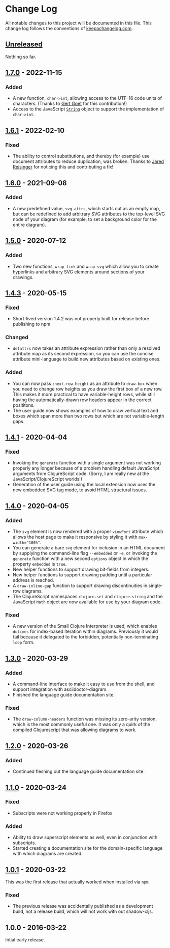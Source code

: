 # Change Log

All notable changes to this project will be documented in this file.
This change log follows the conventions of
[keepachangelog.com](http://keepachangelog.com/).

## [Unreleased][unreleased]

Nothing so far.

## [1.7.0] - 2022-11-15

### Added

- A new function, `char->int`, allowing access to the UTF-16 code
  units of characters. (Thanks to [Gert Goet](https://github.com/eval)
  for this contribution!)
- Access to the JavaScript
  [`String`](https://developer.mozilla.org/en-US/docs/Web/JavaScript/Reference/Global_Objects/String)
  object to support the implementation of `char->int`.

## [1.6.1] - 2022-02-10

### Fixed

- The ability to control substitutions, and thereby (for example) use
  document attributes to reduce duplication, was broken. Thanks to
  [Jared Reisinger](https://github.com/JaredReisinger) for noticing
  this and contributing a fix!

## [1.6.0] - 2021-09-08

### Added

- A new predefined value, `svg-attrs`, which starts out as an empty
  map, but can be redefined to add arbitrary SVG attributes to the
  top-level SVG node of your diagram (for example, to set a background
  color for the entire diagram).

## [1.5.0] - 2020-07-12

### Added

- Two new functions, `wrap-link` and `wrap-svg` which allow you to
  create hyperlinks and arbitrary SVG elements around sections of your
  drawings.

## [1.4.3] - 2020-05-15

### Fixed

- Short-lived version 1.4.2 was not properly built for release before
  publishing to npm.

### Changed

- `defattrs` now takes an attribute expression rather than only a
  resolved attribute map as its second expression, so you can use the
  concise attribute mini-language to build new attributes based on
  existing ones.

### Added

- You can now pass `:next-row-height` as an attribute to `draw-box`
  when you need to change row heights as you draw the first box of a
  new row. This makes it more practical to have variable-height rows,
  while still having the automatically-drawn row headers appear in the
  correct posititons.
- The user guide now shows examples of how to draw vertical text and
  boxes which span more than two rows but which are not
  variable-length gaps.


## [1.4.1] - 2020-04-04

### Fixed

- Invoking the `generate` function with a single argument was not
  working properly any longer because of a problem handling default
  JavaScript arguments from ClojureScript code. (Sorry, I am really
  new at the JavaScript/ClojureScript worlds!)
- Generation of the user guide using the local extension now uses
  the new embedded SVG tag mode, to avoid HTML structural issues.

## [1.4.0] - 2020-04-05

### Added

- The `svg` element is now rendered with a proper `viewPort` attribute
  which allows the host page to make it responsive by styling it with
  `max-width="100%"`.
- You can generate a bare `svg` element for inclusion in an HTML
  document by supplying the command-line flag `--embedded` or `-e`, or
  invoking the `generate` function with a new second `options` object
  in which the property `embedded` is `true`.
- New helper functions to support drawing bit-fields from integers.
- New helper functions to support drawing padding until a particular
  address is reached.
- A `draw-inline-gap` function to support drawing discontinuities in
  single-row diagrams.
- The ClojureScript namespaces `clojure.set` and `clojure.string` and
  the JavaScript `Math` object are now available for use by your
  diagram code.

### Fixed

- A new version of the Small Clojure Interpreter is used, which
  enables `dotimes` for index-based iteration within diagrams.
  Previously it would fail because it delegated to the forbidden,
  potentially non-terminating `loop` form.

## [1.3.0] - 2020-03-29

### Added

- A command-line interface to make it easy to use from the shell, and
  support integration with asciidoctor-diagram.
- Finished the language guide documentation site.

### Fixed

- The `draw-column-headers` function was missing its zero-arity
  version, which is the most commonly useful one. It was only a quirk
  of the compiled Clojurescript that was allowing diagrams to work.

## [1.2.0] - 2020-03-26

### Added

- Continued fleshing out the language guide documentation site.

## [1.1.0] - 2020-03-24

### Fixed

- Subscripts were not working properly in Firefox

### Added

- Ability to draw superscript elements as well, even in conjunction
  with subscripts.
- Started creating a documentation site for the domain-specific
  language with which diagrams are created.

## [1.0.1] - 2020-03-22

This was the first release that actually worked when installed via
`npm`.

### Fixed

- The previous release was accidentally published as a development
  build, not a release build, which will not work with out
  shadow-cljs.

## 1.0.0 - 2016-03-22

Intial early release.

[unreleased]: https://github.com/Deep-Symmetry/bytefield-svg/compare/v1.7.0...HEAD
[1.7.0]: https://github.com/Deep-Symmetry/bytefield-svg/compare/v1.6.1...v1.7.0
[1.6.1]: https://github.com/Deep-Symmetry/bytefield-svg/compare/v1.6.0...v1.6.1
[1.6.0]: https://github.com/Deep-Symmetry/bytefield-svg/compare/v1.5.0...v1.6.0
[1.5.0]: https://github.com/Deep-Symmetry/bytefield-svg/compare/v1.4.3...v1.5.0
[1.4.3]: https://github.com/Deep-Symmetry/bytefield-svg/compare/v1.4.1...v1.4.3
[1.4.1]: https://github.com/Deep-Symmetry/bytefield-svg/compare/v1.4.0...v1.4.1
[1.4.0]: https://github.com/Deep-Symmetry/bytefield-svg/compare/v1.3.0...v1.4.0
[1.3.0]: https://github.com/Deep-Symmetry/bytefield-svg/compare/v1.2.0...v1.3.0
[1.2.0]: https://github.com/Deep-Symmetry/bytefield-svg/compare/v1.1.0...v1.2.0
[1.1.0]: https://github.com/Deep-Symmetry/bytefield-svg/compare/v1.0.1...v1.1.0
[1.0.1]: https://github.com/Deep-Symmetry/bytefield-svg/compare/v1.0.0...v1.0.1
